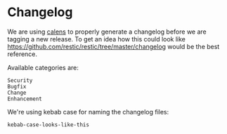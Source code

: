 # Changelog

We are using [calens](https://github.com/restic/calens) to properly generate a
changelog before we are tagging a new release. To get an idea how this could
look like <https://github.com/restic/restic/tree/master/changelog> would be the
best reference.

Available categories are:

```
Security
Bugfix
Change
Enhancement
```

We're using kebab case for naming the changelog files:

`kebab-case-looks-like-this`
